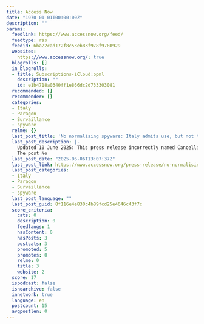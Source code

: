 ```yaml
---
title: Access Now
date: "1970-01-01T00:00:00Z"
description: ""
params:
  feedlink: https://www.accessnow.org/feed/
  feedtype: rss
  feedid: 6ba22cad172f8c53eb83f978f9780929
  websites:
    https://www.accessnow.org/: true
  blogrolls: []
  in_blogrolls:
  - title: Subscriptions-iCloud.opml
    description: ""
    id: e1b4718a0340ff1e866dc2d733303081
  recommended: []
  recommender: []
  categories:
  - Italy
  - Paragon
  - Survaillance
  - spyware
  relme: {}
  last_post_title: 'No normalising spyware: Italy admits use, but not the full extent'
  last_post_description: |-
    Updated 10 June 2025: This press release incorrectly named Cancellato instead of Casarini in the following sentence “… it does not clarify the legal basis they are using to qualify
    The post No
  last_post_date: "2025-06-06T13:07:37Z"
  last_post_link: https://www.accessnow.org/press-release/no-normalising-spyware-italy/
  last_post_categories:
  - Italy
  - Paragon
  - Survaillance
  - spyware
  last_post_language: ""
  last_post_guid: 8f116e4e830c4b89fcd25e4646c43f7c
  score_criteria:
    cats: 0
    description: 0
    feedlangs: 1
    hasContent: 0
    hasPosts: 3
    postcats: 3
    promoted: 5
    promotes: 0
    relme: 0
    title: 3
    website: 2
  score: 17
  ispodcast: false
  isnoarchive: false
  innetwork: true
  language: en
  postcount: 15
  avgpostlen: 0
---
```

